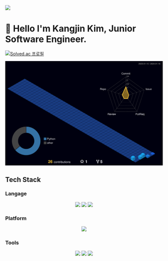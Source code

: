 <img src="https://capsule-render.vercel.app/api?type=waving&height=300&color=gradient&text=Kim%20Kangjin's%20Git%2&reversal=true&textBg=false&fontSize=50&desc=Junior%20S/W%20Engineer%2&descAlignY=62" />

# 👋 Hello I'm Kangjin Kim, Junior Software Engineer.
[![Solved.ac 프로필](http://mazassumnida.wtf/api/v2/generate_badge?boj=coren10)](https://solved.ac/coren10)

![](./profile-3d-contrib/profile-night-view.svg)

## Tech Stack

### Langage

<div align="center">
    <img src="https://img.shields.io/badge/Python-3776ab?style=flat&logo=python&logoColor=white"/> 
    <img src="https://img.shields.io/badge/C/C++-A8B9CC?style=flat&logo=c&logoColor=white"/>
    <img src="https://img.shields.io/badge/Go-00add8?style=flat&logo=Go&logoColor=white"/>
    <br/>  
</div>

### Platform
<div align="center">
    <img src="https://img.shields.io/badge/ROS-22314E?style=flat&logo=ROS&logoColor=white"/>
    <br/>
</div>

### Tools
<div align="center">
    <img src="https://img.shields.io/badge/GitHub-181717?style=flat&logo=
    Github&logoColor=white"/>
    <img src="https://img.shields.io/badge/Jira-0052CC?style=flat&logo=Jira&logoColor=white"/>
    <img src="https://img.shields.io/badge/visualstudiocode-007ACC?style=flat&logo=visualstudiocode&logoColor=white"/>
    <br/>
</div>
